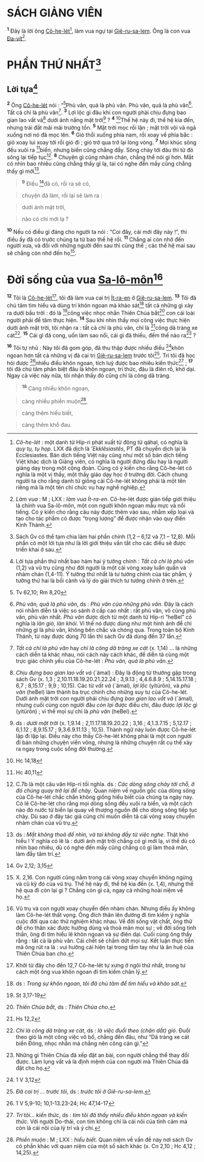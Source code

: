 # SÁCH GIẢNG VIÊN
<sup><b>1</b></sup> Đây là lời ông [Cô-he-lét]()[^1], làm vua ngự tại [Giê-ru-sa-lem](). Ông là con vua [Đa-vít]()[^2].


# PHẦN THỨ NHẤT[^3]

## Lời tựa[^4]
<sup><b>2</b></sup> Ông [Cô-he-lét]() nói : “[^1*]Phù vân, quả là phù vân. Phù vân, quả là phù vân[^5]. Tất cả chỉ là phù vân[^6]. <sup><b>3</b></sup> Lợi lộc gì đâu khi con người phải chịu đựng bao gian lao vất vả[^7] dưới ánh nắng mặt trời[^8] ? <sup><b>4</b></sup> [^2*]Thế hệ này đi, thế hệ kia đến, nhưng trái đất mãi mãi trường tồn. <sup><b>5</b></sup> Mặt trời mọc rồi lặn ; mặt trời vội vã ngả xuống nơi nó đã mọc lên. <sup><b>6</b></sup> Gió thổi xuống phía nam, rồi xoay về phía bắc : gió xoay lui xoay tới rồi gió đi ; gió trở qua trở lại lòng vòng. <sup><b>7</b></sup> Mọi khúc sông đều xuôi ra [^3*]biển, nhưng biển cũng chẳng đầy. Sông chảy tới đâu thì từ đó sông lại tiếp tục[^9]. <sup><b>8</b></sup> Chuyện gì cũng nhàm chán, chẳng thể nói gì hơn. Mắt có nhìn bao nhiêu cũng chẳng thấy gì lạ, tai có nghe đến mấy cũng chẳng thấy gì mới[^10].


> <sup><b>9</b></sup> Điều [^4*]đã có, rồi ra sẽ có,
>


> chuyện đã làm, rồi lại sẽ làm ra :
>


> dưới ánh mặt trời,
>


> nào có chi mới lạ ?
>

<sup><b>10</b></sup> Nếu có điều gì đáng cho người ta nói : “Coi đây, cái mới đây này !”, thì điều ấy đã có trước chúng ta từ bao thế hệ rồi. <sup><b>11</b></sup> Chẳng ai còn nhớ đến người xưa, và đối với những người đến sau thì cũng thế ; các thế hệ mai sau sẽ chẳng còn nhớ đến họ[^11].


# Đời sống của vua [Sa-lô-môn]()[^12]
<sup><b>12</b></sup> Tôi là [Cô-he-lét]()[^13], tôi đã làm vua cai trị [Ít-ra-en]() ở [Giê-ru-sa-lem](). <sup><b>13</b></sup> Tôi đã chú tâm tìm hiểu và dùng trí khôn ngoan mà khảo sát[^14] tất cả những gì xảy ra dưới bầu trời : đó là [^5*]công việc nhọc nhằn Thiên Chúa bắt[^15] con cái loài người phải để tâm thực hiện. <sup><b>14</b></sup> Sau khi nhìn thấy mọi công việc thực hiện dưới ánh mặt trời, tôi nhận ra : tất cả chỉ là phù vân, chỉ là [^6*]công dã tràng xe cát[^16]. <sup><b>15</b></sup> Cái gì đã cong, uốn làm sao nổi, cái gì đã thiếu, đếm thế nào ra[^17] ?

<sup><b>16</b></sup> Tôi tự nhủ : Này tôi đã gom góp, đã thu thập được nhiều điều [^7*]khôn ngoan hơn tất cả những vị đã cai trị [Giê-ru-sa-lem]() trước tôi[^18]. Trí tôi đã học hỏi được [^8*]nhiều điều khôn ngoan, tích luỹ được bao nhiêu kiến thức[^19] ; <sup><b>17</b></sup> tôi đã chú tâm phân biệt đâu là khôn ngoan, tri thức, đâu là điên rồ, khờ dại. Ngay cả việc này nữa, tôi nhận thấy đó cũng chỉ là công dã tràng.


> <sup><b>18</b></sup> Càng nhiều khôn ngoan,
>


> càng nhiều phiền muộn[^20],
>


> càng thêm hiểu biết,
>


> càng thêm khổ đau.
>

[^1]: *Cô-he-lét* : một danh từ Híp-ri phát xuất từ động từ qähal, có nghĩa là *quy tụ, tụ họp*. LXX đã dịch là *’Ekklêsiastês*, PT đã chuyển dịch lại là Ecclesiastes. Bản dịch tiếng Việt này cũng như một số bản dịch tiếng Việt khác dịch là Giảng viên, có nghĩa là người đứng đầu hay là người giảng dạy trong một cộng đoàn. Cũng có ý kiến cho rằng Cô-he-lét có nghĩa là một vị thầy, một thầy giáo dạy học ở trường đời. Cách chung người ta cho rằng danh từ giống cái Cô-he-lét không phải là một tên riêng mà là một tên chỉ chức vụ hay nghề nghiệp.
[^2]: *Làm vua* : M ; LXX : *làm vua Ít-ra-en*. Cô-he-lét được gián tiếp giới thiệu là chính vua Sa-lô-môn, một con người khôn ngoan mẫu mực và nổi tiếng. Có ý kiến cho rằng câu này được thêm vào sau, nhằm xếp loại và tạo cho tác phẩm có được “trọng lượng” để được nhận vào quy điển Kinh Thánh.
[^3]: Sách Gv có thể tạm chia làm hai phần chính (1,2 – 6,12 và 7,1 – 12,8). Mỗi phần có một lời tựa như là lời giới thiệu vắn tắt cho các điều sẽ được triển khai ở sau.
[^4]: Lời tựa phần thứ nhất bao hàm hai ý tưởng chính : *Tất cả chỉ là phù vân* (1,2) và vũ trụ cũng như đời người là một cái vòng xoay luẩn quẩn và nhàm chán (1,4-11). Ý tưởng thứ nhất là tư tưởng chính của tác phẩm, ý tưởng thứ hai là bối cảnh và lý do giải thích tư tưởng chính ở trên.
[^5]: *Phù vân, quả là phù vân*, ds : *Phù vân của những phù vân*. Đây là cách nói nhằm diễn tả việc so sánh ở cấp cao nhất : rất phù vân, vô cùng phù vân, phù vân nhất. *Phù vân* được dịch từ một danh từ Híp-ri “heBel” có nghĩa là *làn gió, làn khói*. Vì thế nó được dùng như một hình ảnh để chỉ những gì là phù vân, không bền chắc và chóng qua. Trong toàn bộ Kinh Thánh, từ này được dùng 70 lần thì sách Gv đã dùng đến 37 lần.
[^6]: *Tất cả chỉ là phù vân* hay *chỉ là công dã tràng xe cát* (x. 1,14) ... là những cách diễn tả khác nhau, nói cách này cách khác, để diễn tả cùng một trực giác chính yếu của Cô-he-lét : *Phù vân, quả là phù vân*.
[^7]: *Chịu đựng bao gian lao vất vả* (\`ämal) : Đây là động từ thường gặp trong sách Gv (x. 1,3 ; 2,10.11.18.19.20.21.22.24 ; 3,9.13 ; 4,4.6.8.9 ; 5,14.15.17.18 ; 6,7 ; 8,15.17 ; 9,9 ; 10,15). Các từ *vất vả* (\`ämal), *lợi lộc* (yitürôn), và *phù vân* (heBel) làm thành ba trục chính cho những suy tư của Cô-he-lét. Dưới ánh mặt trời con người phải chịu đựng *bao gian lao vất vả* (\`ämal), nhưng cuối cùng con người đâu *còn lại* được điều chi, đâu được *lợi lộc* gì (yitürôn) ; vì thế mọi sự chỉ là *phù vân* (heBel).
[^8]: ds : *dưới mặt trời* (x. 1,9.14 ; 2,11.17.18.19.20.22 ; 3,16 ; 4,1.3.7.15 ; 5,12.17 ; 6,1.12 ; 8,9.15.17 ; 9,3.6.9.11.13 ; 10,5). Thành ngữ này luôn được Cô-he-lét lặp đi lặp lại. Điều này cho thấy Cô-he-lét không phải là một con người đi bàn những chuyện viển vông, nhưng là những chuyện rất cụ thể xảy ra ngay trong cuộc sống đời thường.
[^9]: C.7b là một câu văn Híp-ri tối nghĩa. ds : *Các dòng sông chảy tới chỗ, ở đó chúng quay trở lại để chảy*. Quan niệm về nguồn gốc của dòng sông của Cô-he-lét chắc chắn không giống hiểu biết của chúng ta ngày nay. Có lẽ Cô-he-lét cho rằng mọi dòng sông đều xuôi ra biển, và một cách nào đó nước từ biển lại quay về thượng nguồn để cho dòng sông tiếp tục chảy. Dù sao ở đây tác giả cũng chỉ muốn diễn tả cái vòng xoay chuyển nhàm chán của vũ trụ.
[^10]: ds : *Mắt không thoả để nhìn, và tai không đầy từ việc nghe*. Thật khó hiểu ! Ý nghĩa có lẽ là : dưới ánh mặt trời chẳng có gì mới lạ, vì thế dù có nhìn bao nhiêu, dù có nghe đến mấy cũng chẳng có gì làm thoả mãn, làm đầy tâm trí.
[^11]: X. 2,16. Con người cũng nằm trong cái vòng xoay chuyển không ngừng và cũ kỹ đó của vũ trụ. Thế hệ này đi, thế hệ kia đến (x. 1,4), nhưng thế hệ qua đi còn lại gì ? Chẳng còn gì cả, ngay cả những hoài niệm về họ.
[^12]: Vũ trụ và con người xoay chuyển đến nhàm chán. Nhưng điều ấy không làm Cô-he-lét thất vọng. Ông đích thân lên đường đi tìm kiếm ý nghĩa cuộc đời qua các thử nghiệm khác nhau. Về đời sống vật chất, ông thử để cho thân xác được hưởng dùng và thoả mãn mọi sự ; về đời sống tinh thần, ông đi tìm hiểu lẽ khôn ngoan và sự điên dại. Cuối cùng ông thấy rằng : tất cả là phù vân. Cái chết sẽ chấm dứt mọi sự. Kết luận thực tiễn mà ông rút ra là : vui hưởng cái hiện tại trong tầm tay như là ân huệ của Thiên Chúa ban cho.
[^13]: Khởi từ đây cho đến 12,7 Cô-he-lét tự xưng ở ngôi thứ nhất, trong tư cách một ông vua khôn ngoan đi tìm kiếm chân lý.
[^14]: ds : *Trong sự khôn ngoan, tôi đã chú tâm để tìm hiểu và khảo sát*.
[^15]: *Thiên Chúa bắt*, ds : *Thiên Chúa cho*.
[^16]: *Chỉ là công dã tràng xe cát*, ds : *là việc đuổi theo (chăn dắt) gió*. Đuổi theo gió là một công việc vô bổ, chẳng đến đâu, như “Dã tràng xe cát biển Đông, nhọc nhằn mà chẳng nên công cán gì.”
[^17]: Những gì Thiên Chúa đã xếp đặt an bài, con người chẳng thể thay đổi được. Làm lụng vất vả là định mệnh của con người mà Thiên Chúa đã đặt cho họ.
[^18]: *Đã cai trị ... trước tôi*, ds : *trước tôi ở Giê-ru-sa-lem*.
[^19]: *Trí tôi... kiến thức*, ds : *tim tôi đã thấy nhiều điều khôn ngoan và kiến thức*. Với người Do-thái, con tim không chỉ là cái nôi của tình cảm mà còn là cái nôi của lý trí và ý chí.
[^20]: *Phiền muộn* : M ; LXX : *hiểu biết*. Quan niệm về vấn đề này nơi sách Gv có phần khác với quan niệm của một số sách khác (x. Cn 2,10 ; Hc 4,12 ; 14,25).
[^1*]: Tv 62,10; Rm 8,20
[^2*]: Hc 14,18
[^3*]: Hc 40,11
[^4*]: Gv 2,12; 3,15
[^5*]: St 3,17-19
[^6*]: Hs 12,2
[^7*]: 1 V 3,12
[^8*]: 1 V 5,9-10; 10,1-13.23-24; Hc 47,14-17